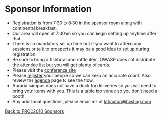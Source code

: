 # Sponsor Information

  - Registration is from 7:30 to 8:30 in the sponsor room along with
    continental breakfast.
  - Our area will open at 7:00am so you can begin setting up anytime
    after that.
  - There is no mandatory set up time but if you want to attend any
    sessions or talk to prospects it may be a good idea to set up during
    registration.
  - Be sure to bring a fishbowl and raffle item. OWASP does not
    distribute the attendee list but you will get plenty of cards.
  - Please visit the [conference
    site](http://www.owasp.org/index.php/Front_Range_OWASP_Conference_2010#tab=Welcome)
  - Please [register](http://froc2010.eventbrite.com/) your people so we
    can keep an accurate count. Also review the
    [agenda](http://www.owasp.org/index.php/Front_Range_OWASP_Conference_2010#tab=Agenda)
    page to see the flow.
  - Auraria campus does not have a dock for deliveries so you will need
    to bring your items with you. This is a table top venue so you don’t
    need a booth.
  - Any additional questions, please email me at kthaxton@hosting.com

[Back to FROC2010
Sponsors](http://www.owasp.org/index.php/Front_Range_OWASP_Conference_2010#tab=Conference_Sponsors)